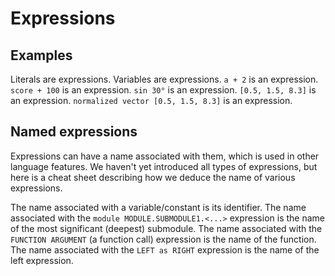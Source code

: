 # Expressions

## Examples
Literals are expressions. 
Variables are expressions. 
`a + 2` is an expression. 
`score + 100` is an expression. 
`sin 30°` is an expression. 
`[0.5, 1.5, 8.3]` is an expression. 
`normalized vector [0.5, 1.5, 8.3]` is an expression. 



## Named expressions
Expressions can have a name associated with them, which is used in other language features. We haven't yet introduced all types of expressions, but here is a cheat sheet describing how we deduce the name of various expressions.

The name associated with a variable/constant is its identifier.
The name associated with the `module MODULE.SUBMODULE1.<...>` expression is the name of the most significant (deepest) submodule.
The name associated with the `FUNCTION ARGUMENT` (a function call) expression is the name of the function.
The name associated with the `LEFT as RIGHT` expression is the name of the left expression.